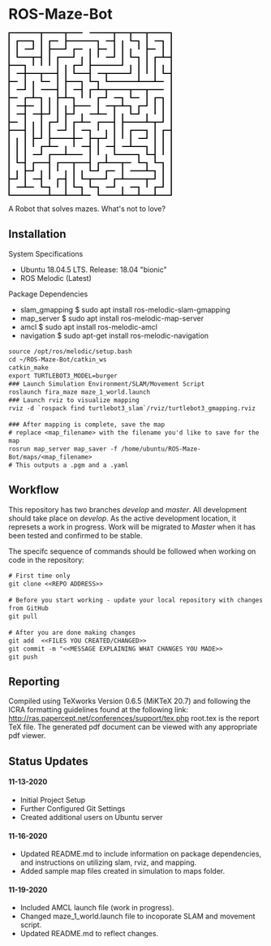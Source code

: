 # ROS-Maze-Bot

![Sample Maze](./project/img/maze.png)

A Robot that solves mazes. What's not to love?

## Installation

System Specifications
* Ubuntu 18.04.5 LTS. Release: 18.04 "bionic"
* ROS Melodic (Latest)

Package Dependencies
* slam_gmapping     $ sudo apt install ros-melodic-slam-gmapping
* map_server        $ sudo apt install ros-melodic-map-server
* amcl              $ sudo apt install ros-melodic-amcl
* navigation        $ sudo apt-get install ros-melodic-navigation

```
source /opt/ros/melodic/setup.bash 
cd ~/ROS-Maze-Bot/catkin_ws
catkin_make
export TURTLEBOT3_MODEL=burger
### Launch Simulation Environment/SLAM/Movement Script
roslaunch fira_maze maze_1_world.launch
### Launch rviz to visualize mapping
rviz -d `rospack find turtlebot3_slam`/rviz/turtlebot3_gmapping.rviz

### After mapping is complete, save the map
# replace <map_filename> with the filename you'd like to save for the map
rosrun map_server map_saver -f /home/ubuntu/ROS-Maze-Bot/maps/<map_filename>
# This outputs a .pgm and a .yaml
```

## Workflow

This repository has two branches *develop* and *master*. All development should take place on *develop*. As the active development location, it represets a work in progress. Work will be migrated to *Master* when it has been tested and confirmed to be stable. 

The specifc sequence of commands should be followed when working on code in the repository:

```
# First time only
git clone <<REPO ADDRESS>>

# Before you start working - update your local repository with changes from GitHub
git pull

# After you are done making changes
git add  <<FILES YOU CREATED/CHANGED>>
git commit -m "<<MESSAGE EXPLAINING WHAT CHANGES YOU MADE>>
git push
```

## Reporting

Compiled using TeXworks Version 0.6.5 (MiKTeX 20.7) and following the ICRA formatting guidelines found at the following link: http://ras.papercept.net/conferences/support/tex.php
root.tex is the report TeX file. The generated pdf document can be viewed with any appropriate pdf viewer.

## Status Updates

#### 11-13-2020
- Initial Project Setup
- Further Configured Git Settings
- Created additional users on Ubuntu server
#### 11-16-2020
- Updated README.md to include information on package dependencies, and instructions on utilizing slam, rviz, and mapping.
- Added sample map files created in simulation to maps folder.
#### 11-19-2020
- Included AMCL launch file (work in progress).
- Changed maze_1_world.launch file to incoporate SLAM and movement script.
- Updated README.md to reflect changes.
